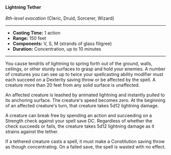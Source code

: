 #### Lightning Tether
*8th-level evocation* (Cleric, Druid, Sorcerer, Wizard)
___
- **Casting Time:** 1 action
- **Range:** 150 feet
- **Components:** V, S, M (strands of glass filigree)
- **Duration:** Concentration, up to 10 minutes
---
You cause tendrils of lightning to spring forth out 
of the ground, walls, ceilings, or other sturdy 
surfaces to grasp and hold your enemies. A number 
of creatures you can see up to twice your 
spellcasting ability modifier must each succeed on a 
Dexterity saving throw or be affected by the spell. A 
creature more than 20 feet from any solid surface is 
unaffected.

An affected creature is leashed by animated 
lightning and instantly pulled to its anchoring 
surface. The creature's speed becomes zero. At the 
beginning of an affected creature's turn, that 
creature takes 5d12 lightning damage.

A creature can break free by spending an action 
and succeeding on a Strength check against your 
spell save DC. Regardless of whether the check 
succeeds or fails, the creature takes 5d12 lightning 
damage as it strains against the tether.

If a tethered creature casts a spell, it must make a Constitution saving throw as though concentrating. On a failed save, the spell is wasted with no effect.

